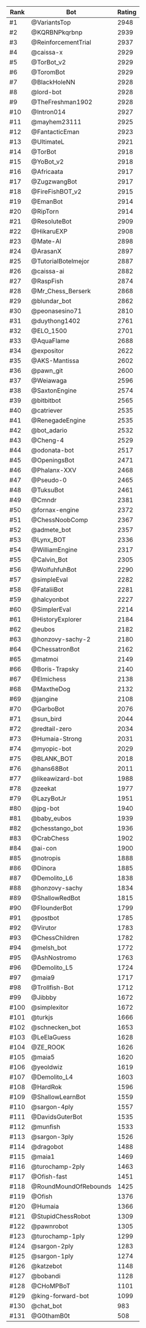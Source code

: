 Rank|Bot|Rating
---|---|---
#1|@VariantsTop|2948
#2|@KQRBNPkqrbnp|2939
#3|@ReinforcementTrial|2937
#4|@caissa-x|2929
#5|@TorBot_v2|2929
#6|@ToromBot|2929
#7|@BlackHoleNN|2928
#8|@lord-bot|2928
#9|@TheFreshman1902|2928
#10|@Intron014|2927
#11|@mayhem23111|2925
#12|@FantacticEman|2923
#13|@UltimateL|2921
#14|@TorBot|2918
#15|@YoBot_v2|2918
#16|@Africaata|2917
#17|@ZugzwangBot|2917
#18|@FireFishBOT_v2|2915
#19|@EmanBot|2914
#20|@RipTorn|2914
#21|@ResoluteBot|2909
#22|@HikaruEXP|2908
#23|@Mate-AI|2898
#24|@ArasanX|2897
#25|@TutorialBotelmejor|2887
#26|@caissa-ai|2882
#27|@RaspFish|2874
#28|@Mr_Chess_Berserk|2868
#29|@blundar_bot|2862
#30|@peonasesino71|2810
#31|@duythong1402|2761
#32|@ELO_1500|2701
#33|@AquaFlame|2688
#34|@expositor|2622
#35|@AKS-Mantissa|2602
#36|@pawn_git|2600
#37|@Weiawaga|2596
#38|@SaxtonEngine|2574
#39|@bitbitbot|2565
#40|@catriever|2535
#41|@RenegadeEngine|2535
#42|@bot_adario|2532
#43|@Cheng-4|2529
#44|@odonata-bot|2517
#45|@OpeningsBot|2471
#46|@Phalanx-XXV|2468
#47|@Pseudo-0|2465
#48|@TuksuBot|2461
#49|@Cmndr|2381
#50|@fornax-engine|2372
#51|@ChessNoobComp|2367
#52|@admete_bot|2357
#53|@Lynx_BOT|2336
#54|@WilliamEngine|2317
#55|@Calvin_Bot|2305
#56|@WolfuhfuhBot|2290
#57|@simpleEval|2282
#58|@FataliiBot|2281
#59|@halcyonbot|2227
#60|@SimplerEval|2214
#61|@HistoryExplorer|2184
#62|@eubos|2182
#63|@honzovy-sachy-2|2180
#64|@ChessatronBot|2162
#65|@matmoi|2149
#66|@Boris-Trapsky|2140
#67|@Elmichess|2138
#68|@MaxtheDog|2132
#69|@jangine|2108
#70|@GarboBot|2076
#71|@sun_bird|2044
#72|@redtail-zero|2034
#73|@Humaia-Strong|2031
#74|@myopic-bot|2029
#75|@BLANK_BOT|2018
#76|@hans68Bot|2011
#77|@likeawizard-bot|1988
#78|@zeekat|1977
#79|@LazyBotJr|1951
#80|@jpg-bot|1940
#81|@baby_eubos|1939
#82|@chesstango_bot|1936
#83|@CrabChess|1902
#84|@ai-con|1900
#85|@notropis|1888
#86|@Dinora|1885
#87|@Demolito_L6|1838
#88|@honzovy-sachy|1834
#89|@ShallowRedBot|1815
#90|@FlounderBot|1799
#91|@postbot|1785
#92|@Virutor|1783
#93|@ChessChildren|1782
#94|@melsh_bot|1772
#95|@AshNostromo|1763
#96|@Demolito_L5|1724
#97|@maia9|1717
#98|@Trollfish-Bot|1712
#99|@Jibbby|1672
#100|@simplexitor|1672
#101|@turkjs|1666
#102|@schnecken_bot|1653
#103|@LeElaGuess|1628
#104|@ZE_ROOK|1626
#105|@maia5|1620
#106|@yeoldwiz|1619
#107|@Demolito_L4|1603
#108|@HardRok|1596
#109|@ShallowLearnBot|1559
#110|@sargon-4ply|1557
#111|@DavidsGuterBot|1535
#112|@munfish|1533
#113|@sargon-3ply|1526
#114|@dragobot|1488
#115|@maia1|1469
#116|@turochamp-2ply|1463
#117|@Ofish-fast|1451
#118|@RoundMoundOfRebounds|1425
#119|@Ofish|1376
#120|@Humaia|1366
#121|@StupidChessRobot|1309
#122|@pawnrobot|1305
#123|@turochamp-1ply|1299
#124|@sargon-2ply|1283
#125|@sargon-1ply|1274
#126|@katzebot|1148
#127|@bobandi|1128
#128|@CHoMPBoT|1101
#129|@king-forward-bot|1099
#130|@chat_bot|983
#131|@G0thamB0t|508
